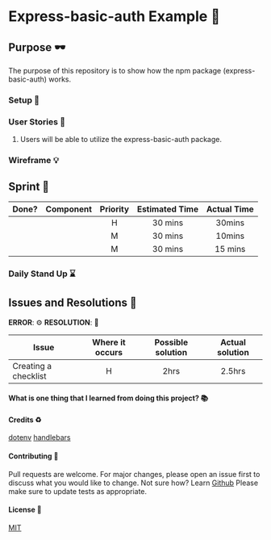 # Express-basic-auth Example :rocket:

## Purpose :dark_sunglasses:

The purpose of this repository is to show how the npm package (express-basic-auth) works.

### Setup :open_book:

### User Stories :telescope:

1. Users will be able to utilize the express-basic-auth package.

### Wireframe :bulb:

## Sprint :athletic_shoe:

| Done? | Component | Priority | Estimated Time | Actual Time |
| ----- | --------- | :------: | :------------: | :---------: |
|       |           |    H     |    30 mins     |   30mins    |
|       |           |    M     |    30 mins     |   10mins    |
|       |           |    M     |    30 mins     |   15 mins   |

### Daily Stand Up :hourglass:

## Issues and Resolutions :flashlight:

**ERROR**: :gear:
**RESOLUTION**: :key:

| Issue                | Where it occurs | Possible solution | Actual solution |
| -------------------- | :-------------: | :---------------: | :-------------: |
| Creating a checklist |        H        |       2hrs        |     2.5hrs      |

#### What is one thing that I learned from doing this project? :books:

#### Credits :recycle:

[dotenv]()
[handlebars]()

#### Contributing :round_pushpin:

Pull requests are welcome. For major changes, please open an issue first to discuss what you would like to change.
Not sure how? Learn [Github](https://www.youtube.com/watch?v=3RjQznt-8kE&list=PL4cUxeGkcC9goXbgTDQ0n_4TBzOO0ocPR)
Please make sure to update tests as appropriate.

#### License :memo:

[MIT](https://choosealicense.com/licenses/mit/)
